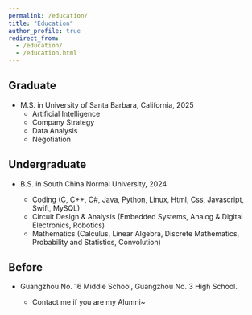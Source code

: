 ```yaml
---
permalink: /education/
title: "Education"
author_profile: true
redirect_from: 
  - /education/
  - /education.html
---
```


## Graduate

* M.S. in University of Santa Barbara, California, 2025
  * Artificial Intelligence
  * Company Strategy
  * Data Analysis
  * Negotiation

## Undergraduate

* B.S. in South China Normal University, 2024

  * Coding (C, C++, C#, Java, Python, Linux, Html, Css, Javascript, Swift, MySQL)
  * Circuit Design & Analysis (Embedded Systems, Analog & Digital Electronics, Robotics)
  * Mathematics (Calculus, Linear Algebra, Discrete Mathematics, Probability and Statistics, Convolution)

## Before

* Guangzhou No. 16 Middle School, Guangzhou No. 3 High School.

  * Contact me if you are my Alumni~
